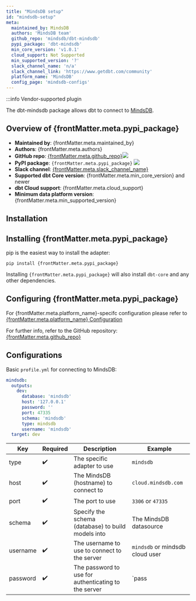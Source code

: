 ```yaml
---
title: "MindsDB setup"
id: "mindsdb-setup"
meta:
  maintained_by: MindsDB
  authors: 'MindsDB team'
  github_repo: 'mindsdb/dbt-mindsdb'
  pypi_package: 'dbt-mindsdb'
  min_core_version: 'v1.0.1'
  cloud_support: Not Supported
  min_supported_version: '?'
  slack_channel_name: 'n/a'
  slack_channel_link: 'https://www.getdbt.com/community'
  platform_name: 'MindsDB'
  config_page: 'mindsdb-configs'
---
```


:::info Vendor-supported plugin

The dbt-mindsdb package allows dbt to connect to [MindsDB](https://github.com/mindsdb/mindsdb).

<h2> Overview of {frontMatter.meta.pypi_package} </h2>

<ul>
    <li><strong>Maintained by</strong>: {frontMatter.meta.maintained_by}</li>
    <li><strong>Authors</strong>: {frontMatter.meta.authors}</li>
    <li><strong>GitHub repo</strong>: <a href={`https://github.com/${frontMatter.meta.github_repo}`}>{frontMatter.meta.github_repo}</a><a href={`https://github.com/${frontMatter.meta.github_repo}`}><img src={`https://img.shields.io/github/stars/${frontMatter.meta.github_repo}?style=for-the-badge`}/></a></li>
    <li><strong>PyPI package</strong>: <code>{frontMatter.meta.pypi_package}</code> <a href={`https://badge.fury.io/py/${frontMatter.meta.pypi_package}`}><img src={`https://badge.fury.io/py/${frontMatter.meta.pypi_package}.svg`}/></a></li>
    <li><strong>Slack channel</strong>: <a href={frontMatter.meta.slack_channel_link}>{frontMatter.meta.slack_channel_name}</a></li>
    <li><strong>Supported dbt Core version</strong>: {frontMatter.meta.min_core_version} and newer</li>
    <li><strong>dbt Cloud support</strong>: {frontMatter.meta.cloud_support}</li>
    <li><strong>Minimum data platform version</strong>: {frontMatter.meta.min_supported_version}</li>
    </ul>

## Installation


<h2> Installing {frontMatter.meta.pypi_package} </h2>

pip is the easiest way to install the adapter:

<code>pip install {frontMatter.meta.pypi_package}</code>

<p>Installing <code>{frontMatter.meta.pypi_package}</code> will also install <code>dbt-core</code> and any other dependencies.</p>

<h2> Configuring {frontMatter.meta.pypi_package} </h2>

<p>For {frontMatter.meta.platform_name}-specifc configuration please refer to <a href={frontMatter.meta.config_page}>{frontMatter.meta.platform_name} Configuration</a> </p>

<p>For further info, refer to the GitHub repository: <a href={`https://github.com/${frontMatter.meta.github_repo}`}>{frontMatter.meta.github_repo}</a></p>

## Configurations

Basic `profile.yml` for connecting to MindsDB:

```yml
mindsdb:
  outputs:
    dev:
      database: 'mindsdb'
      host: '127.0.0.1'
      password: ''
      port: 47335
      schema: 'mindsdb'
      type: mindsdb
      username: 'mindsdb'
  target: dev

```
| Key      | Required | Description                                          | Example                        |
| -------- | -------- | ---------------------------------------------------- | ------------------------------ |
| type     |    ✔️   | The specific adapter to use                          | `mindsdb`                      |
| host     |    ✔️   | The MindsDB (hostname) to connect to                 | `cloud.mindsdb.com`            |
| port     |    ✔️   | The port to use                                      | `3306`  or `47335`             |
| schema   |    ✔️   | Specify the schema (database) to build models into   | The MindsDB datasource         |
| username |    ✔️   | The username to use to connect to the server         | `mindsdb` or mindsdb cloud user|
| password |    ✔️   | The password to use for authenticating to the server | `pass                          |


